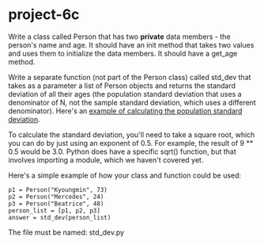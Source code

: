 # project-6c

Write a class called Person that has two **private** data members - the person's name and age.  It should have an init method that takes two values and uses them to initialize the data members.  It should have a get_age method.

Write a separate function (not part of the Person class) called std_dev that takes as a parameter a list of Person objects and returns the standard deviation of all their ages (the population standard deviation that uses a denominator of N, not the sample standard deviation, which uses a different denominator).  Here's an  [example of calculating the population standard deviation](https://www.thoughtco.com/population-standard-deviation-calculation-609522#:~:text=Population%20standard%20deviation%20looks%20at,is%20called%20sample%20standard%20deviation).

To calculate the standard deviation, you'll need to take a square root, which you can do by just using an exponent of 0.5.  For example, the result of 9 ** 0.5 would be 3.0.  Python does have a specific sqrt() function, but that involves importing a module, which we haven't covered yet.

Here's a simple example of how your class and function could be used:
```
p1 = Person("Kyoungmin", 73)
p2 = Person("Mercedes", 24)
p3 = Person("Beatrice", 48)
person_list = [p1, p2, p3]
answer = std_dev(person_list)
```

The file must be named: std_dev.py
